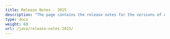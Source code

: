 ```yaml
---
title: Release Notes - 2015
description: "The page contains the release notes for the versions of Aspose.Tasks for Java released in 2015."
type: docs
weight: 60
url: /java/release-notes-2015/
---
```

